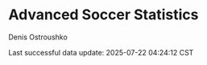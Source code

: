 # Advanced Soccer Statistics
Denis Ostroushko

<!-- gfm -->

Last successful data update: 2025-07-22 04:24:12 CST
